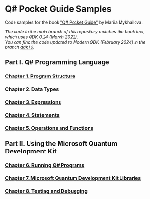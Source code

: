 # Q# Pocket Guide Samples
Code samples for the book ["Q# Pocket Guide"](https://www.oreilly.com/library/view/q-pocket-guide/9781098108854/) by Mariia Mykhailova.

*The code in the main branch of this repository matches the book text, which uses QDK 0.24 (March 2022).  
You can find the code updated to Modern QDK (February 2024) in the branch [qdk1.0](https://github.com/tcNickolas/q-sharp-pocket-guide-samples/tree/qdk1.0).*

## Part I. Q# Programming Language

### [Chapter 1. Program Structure](./samples/chapter%201)

### Chapter 2. Data Types

### [Chapter 3. Expressions](./samples/chapter%203)

### [Chapter 4. Statements](./samples/chapter%204)

### [Chapter 5. Operations and Functions](./samples/chapter%205)


## Part II. Using the Microsoft Quantum Development Kit

### [Chapter 6. Running Q# Programs](./samples/chapter%206)

### [Chapter 7. Microsoft Quantum Development Kit Libraries](./samples/chapter%207)

### [Chapter 8. Testing and Debugging](./samples/chapter%208)
